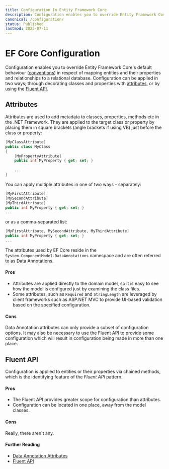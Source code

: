 ```yaml
---
title: Configuration In Entity Framework Core
description: Configuration enables you to override Entity Framework Core's default behaviour in respect of mapping entities and their properties and relationships to a relational database
canonical: /configuration/
status: Published
lastmod: 2025-07-11
---
```

# EF Core Configuration

Configuration enables you to override Entity Framework Core's default behaviour ([conventions](/conventions)) in respect of mapping entities and their properties and relationships to a relational database. Configuration can be applied in two ways; through decorating classes and properties with [attributes](/configuration/data-annotation-attributes), or by using the [Fluent API](/configuration/fluent-api).

## Attributes

Attributes are used to add metadata to classes, properties, methods etc in the .NET Framework. They are applied to the target class or property by placing them in square brackets (angle brackets if using VB) just before the class or property:

```csharp
[MyClassAttribute]
public class MyClass
{
    [MyPropertyAttribute]
    public int MyProperty { get; set; }
    
    ...
}
```
You can apply multiple attributes in one of two ways - separately:

```csharp
[MyFirstAttribute]
[MySecondAttribute]
[MyThirdAttribute]
public int MyProperty { get; set; }
...
```
or as a comma-separated list:
```csharp
[MyFirstAttribute, MySecondAttribute, MyThirdAttribute]
public int MyProperty { get; set; }
...
```
The attributes used by EF Core reside in the `System.ComponentModel.DataAnnotations` namespace and are often referred to as Data Annotations. 

#### Pros

- Attributes are applied directly to the domain model, so it is easy to see how the model is configured just by examining the class files.
- Some attributes, such as `Required` and `StringLength` are leveraged by client frameworks such as ASP.NET MVC to provide UI-based validation based on the specified configuration. 

#### Cons
Data Annotation attributes can only provide a subset of configuration options. It may also be necessary to use the Fluent API to provide some configuration which will result in configuration being made in more than one place.

## Fluent API

Configuration is applied to entities or their properties via chained methods, which is the identifying feature of the _Fluent API_ pattern.

#### Pros

- The Fluent API provides greater scope for configuration than attributes.
- Configuration can be located in one place, away from the model classes.

#### Cons

Really, there aren't any.

#### Further Reading
- [Data Annotation Attributes](/configuration/data-annotation-attributes)
- [Fluent API](/configuration/fluent-api)
